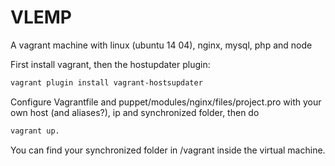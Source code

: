 # VLEMP
A vagrant machine with linux (ubuntu 14 04), nginx, mysql, php and node

First install vagrant, then the hostupdater plugin:

```bash
vagrant plugin install vagrant-hostsupdater
```

Configure Vagrantfile and puppet/modules/nginx/files/project.pro with your own host (and aliases?), ip and synchronized folder, then do 

```bash 
vagrant up.
```

You can find your synchronized folder in /vagrant inside the virtual machine.
